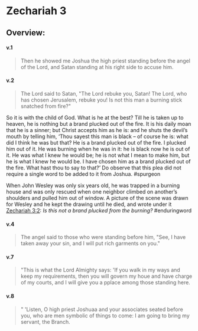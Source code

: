 # Zechariah 3

## Overview:


#### v.1
>Then he showed me Joshua the high priest standing before the angel of the Lord, and Satan standing at his right side to accuse him.

#### v.2
>The Lord said to Satan, "The Lord rebuke you, Satan! The Lord, who has chosen Jerusalem, rebuke you! Is not this man a burning stick snatched from fire?"

So it is with the child of God. What is he at the best? Till he is taken up to heaven, he is nothing but a brand plucked out of the fire. It is his daily moan that he is a sinner; but Christ accepts him as he is: and he shuts the devil’s mouth by telling him, ‘Thou sayest this man is black – of course he is: what did I think he was but that? He is a brand plucked out of the fire. I plucked him out of it. He was burning when he was in it: he is black now he is out of it. He was what I knew he would be; he is not what I mean to make him, but he is what I knew he would be. I have chosen him as a brand plucked out of the fire. What hast thou to say to that?’ Do observe that this plea did not require a single word to be added to it from Joshua.
#spurgeon 

When John Wesley was only six years old, he was trapped in a burning house and was only rescued when one neighbor climbed on another’s shoulders and pulled him out of window. A picture of the scene was drawn for Wesley and he kept the drawing until he died, and wrote under it [Zechariah 3:2](https://www.blueletterbible.org/search/preSearch.cfm?Criteria=Zechariah+3.2&t=NKJV): _Is this not a brand plucked from the burning?_
#enduringword 

#### v.4
>The angel said to those who were standing before him, "See, I have taken away your sin, and I will put rich garments on you."

#### v.7
>"This is what the Lord Almighty says: 'If you walk in my ways and keep my requirements, then you will govern my houe and have charge of my courts, and I will give you a pplace among those standing here.

#### v.8
>" 'Listen, O high priest Joshuaa and your associates seated before you, who are men symbolic of things to come: I am going to bring my servant, the Branch.

